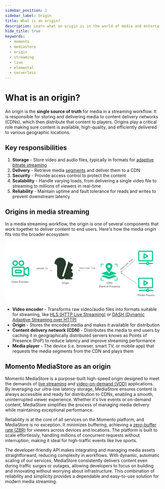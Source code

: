 ```yaml
---
sidebar_position: 1
sidebar_label: Origin
title: What is an origin?
description: Learn what an origin is in the world of media and entertainment.
hide_title: true
keywords:
  - momento
  - mediastore
  - origin
  - streaming
  - live
  - elemental
  - serverless
---
```


# What is an origin?

An origin is the **single source of truth** for media in a streaming workflow. It is responsible for storing and delivering media to content delivery networks (CDNs), which then distribute that content to players. Origins play a critical role making sure content is available, high-quality, and efficiently delivered to various geographic locations.

## Key responsibilities

1. **Storage** - Store video and audio files, typically in formats for [adaptive bitrate streaming](/mediastore/performance/adaptive-bitrates/how-it-works)
2. **Delivery** - Retrieve media [segments](/mediastore/core-concepts/segments) and deliver them to a CDN
3. **Security** - Provide access control to protect the content
4. **Scalability** - Handle varying loads, from delivering a single video file to streaming to millions of viewers in real-time
5. **Reliability** - Maintain uptime and fault tolerance for reads and writes to prevent downstream latency

## Origins in media streaming

In a media streaming workflow, the origin is one of several components that work together to deliver content to end users. Here's how the media origin fits into the broader ecosystem:

![Diagram: Media streaming components](../images/streaming-components.png)

* **Video encoder** - Transforms raw video/audio files into formats suitable for streaming, like [HLS (HTTP Live Streaming)](/mediastore/performance/adaptive-bitrates/hls) or [DASH (Dynamic Adaptive Streaming over HTTP)](/mediastore/performance/adaptive-bitrates/dash)
* **Origin** - Stores the encoded media and makes it available for distribution
* **Content delivery network (CDN)** - Distributes the media to end users by caching it in geographically distributed servers knows as Points of Presence (PoP) to reduce latency and improve streaming performance
* **Media player** - The device (i.e. browser, smart TV, or mobile app) that requests the media segments from the CDN and plays them

## Momento MediaStore as an origin

Momento MediaStore is a purpose-built high-speed origin designed to meet the demands of [live streaming](/mediastore/streaming/live-streaming/how-it-works) and [video-on-demand (VOD)](/mediastore/streaming/video-on-demand/media-storage) applications. By leveraging our ultra-low latency storage, MediaStore ensures content is always accessible and ready for distribution to CDNs, enabling a smooth, uninterrupted viewer experience. Whether it's live events or on-demand content, MediaStore simplifies the process of managing media delivery while maintaining exceptional performance.

Reliability is at the core of all services on the Momento platform, and MediaStore is no exception. It minimizes buffering, achieving a [zero-buffer rate (ZBR)](/mediastore/core-concepts/zero-buffer-rate) for viewers across devices and locations. The platform is built to scale effortlessly, handling millions of concurrent requests without interruption, making it ideal for high-traffic events like live sports.

The developer-friendly API makes integrating and managing media assets straightforward, reducing complexity in workflows. With dynamic, automatic scaling of our services, MediaStore consistently delivers content even during traffic surges or outages, allowing developers to focus on building and innovating without worrying about infrastructure. This combination of reliability and simplicity provides a dependable and easy-to-use solution for modern media streaming.
